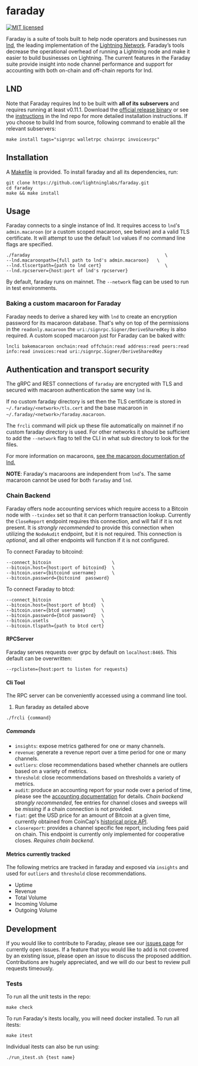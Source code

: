 # faraday

[![MIT licensed](https://img.shields.io/badge/license-MIT-blue.svg)](https://github.com/lightninglabs/faraday/blob/master/LICENSE)

Faraday is a suite of tools built to help node operators and businesses run [lnd](https://github.com/lightningnetwork/lnd), the leading implementation of the [Lightning Network](https://github.com/lightningnetwork/lightning-rfc). Faraday’s tools decrease the operational overhead of running a Lightning node and make it easier to build businesses on Lightning. The current features in the Faraday suite provide insight into node channel performance and support for accounting with both on-chain and off-chain reports for lnd. 
## LND
Note that Faraday requires lnd to be built with **all of its subservers** and requires running at least v0.11.1. Download the [official release binary](https://github.com/lightningnetwork/lnd/releases/tag/v0.11.1-beta) or see the [instructions](https://github.com/lightningnetwork/lnd/blob/master/docs/INSTALL.md) in the lnd repo for more detailed installation instructions. If you choose to build lnd from source, following command to enable all the relevant subservers:

```shell
make install tags="signrpc walletrpc chainrpc invoicesrpc"
```


## Installation
A [Makefile](https://github.com/lightninglabs/faraday/blob/master/Makefile) is provided. To install faraday and all its dependencies, run:

```shell
git clone https://github.com/lightninglabs/faraday.git
cd faraday
make && make install
```

## Usage
Faraday connects to a single instance of lnd. It requires access to `lnd`'s
`admin.macaroon` (or a custom scoped macaroon, see below) and a valid TLS
certificate. It will attempt to use the default `lnd` values if no command line
flags are specified.

```shell
./faraday                                                   \
--lnd.macaroonpath={full path to lnd's admin.macaroon}   \
--lnd.tlscertpath={path to lnd cert}                        \
--lnd.rpcserver={host:port of lnd's rpcserver} 
```

By default, faraday runs on mainnet. The `--network` flag can be used to run in
test environments.

### Baking a custom macaroon for Faraday

Faraday needs to derive a shared key with `lnd` to create an encryption password
for its macaroon database. That's why on top of the permissions in the
`readonly.macaroon` the `uri:/signrpc.Signer/DeriveSharedKey` is also required.
A custom scoped macaroon just for Faraday can be baked with:

```shell
lncli bakemacaroon onchain:read offchain:read address:read peers:read info:read invoices:read uri:/signrpc.Signer/DeriveSharedKey
```

## Authentication and transport security

The gRPC and REST connections of `faraday` are encrypted with TLS and secured
with macaroon authentication the same way `lnd` is.

If no custom faraday directory is set then the TLS certificate is stored in
`~/.faraday/<network>/tls.cert` and the base macaroon in
`~/.faraday/<network>/faraday.macaroon`.

The `frcli` command will pick up these file automatically on mainnet if no
custom faraday directory is used. For other networks it should be sufficient to
add the `--network` flag to tell the CLI in what sub directory to look for the
files.

For more information on macaroons,
[see the macaroon documentation of lnd.](https://github.com/lightningnetwork/lnd/blob/master/docs/macaroons.md)

**NOTE**: Faraday's macaroons are independent from `lnd`'s. The same macaroon
cannot be used for both `faraday` and `lnd`.

### Chain Backend
Faraday offers node accounting services which require access to a Bitcoin node with `--txindex` set so that it can perform transaction lookup. Currently the `CloseReport` endpoint requires this connection, and will fail if it is not present. It is *strongly recommended* to provide this connection when utilizing the `NodeAudit` endpoint, but it is not required. This connection is *optional*, and all other endpoints will function if it is not configured. 

To connect Faraday to bitcoind:
```text
--connect_bitcoin                       \
--bitcoin.host={host:port of bitcoind}  \
--bitcoin.user={bitcoind username}      \
--bitcoin.password={bitcoind  password}
```

To connect Faraday to btcd:
```text
--connect_bitcoin                   \
--bitcoin.host={host:port of btcd}  \
--bitcoin.user={btcd username}      \
--bitcoin.password={btcd password}  \
--bitcoin.usetls                    \
--bitcoin.tlspath={path to btcd cert}
```

#### RPCServer
Faraday serves requests over grpc by default on `localhost:8465`. This default can be overwritten:
```text
--rpclisten={host:port to listen for requests}
```

#### Cli Tool
The RPC server can be conveniently accessed using a command line tool. 
1. Run faraday as detailed above
```shell
./frcli {command}
```

##### Commands
- `insights`: expose metrics gathered for one or many channels.
- `revenue`: generate a revenue report over a time period for one or many channels.
- `outliers`: close recommendations based whether channels are outliers based on a variety of metrics.
- `threshold`: close recommendations based on thresholds a variety of metrics.
- `audit`: produce an accounting report for your node over a period of time, please see the [accounting documentation](https://github.com/lightninglabs/faraday/blob/master/docs/accounting.md) for details. *Chain backend strongly recommended*, fee entries for channel closes and sweeps will be *missing* if a chain connection is not provided.
- `fiat`: get the USD price for an amount of Bitcoin at a given time, currently obtained from CoinCap's [historical price API](https://docs.coincap.io/?version=latest).
- `closereport`: provides a channel specific fee report, including fees paid on chain. This endpoint is currently only implemented for cooperative closes.  *Requires chain backend*.

#### Metrics currently tracked
The following metrics are tracked in faraday and exposed via `insights` and used for `outliers` and `threshold` close recommendations.
- Uptime
- Revenue
- Total Volume
- Incoming Volume
- Outgoing Volume

## Development
If you would like to contribute to Faraday, please see our [issues page](https://github.com/lightninglabs/faraday/issues) for currently open issues. If a feature that you would like to add is not covered by an existing issue, please open an issue to discuss the proposed addition. Contributions are hugely appreciated, and we will do our best to review pull requests timeously. 

### Tests
To run all the unit tests in the repo:
```shell
make check
```
To run Faraday's itests locally, you will need docker installed. To run all itests:
```shell
make itest
```

Individual itests can also be run using:
```shell
./run_itest.sh {test name}
```
